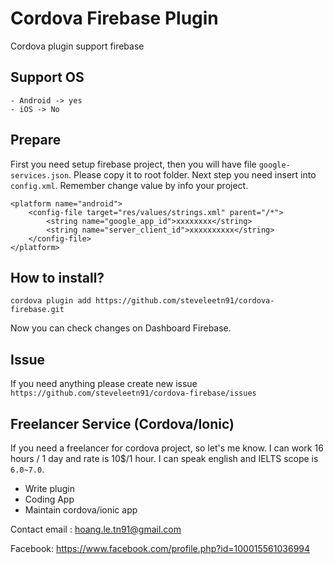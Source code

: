 # Cordova Firebase Plugin
Cordova plugin support firebase 
## Support OS
    - Android -> yes
    - iOS -> No
## Prepare 

First you need setup firebase project, then you will have file `google-services.json`. Please copy it to root folder.
Next step you need insert into `config.xml`. Remember change value by info your project.

    <platform name="android">
        <config-file target="res/values/strings.xml" parent="/*">
            <string name="google_app_id">xxxxxxxx</string>
            <string name="server_client_id">xxxxxxxxxx</string>
        </config-file> 
    </platform>

## How to install? 

    cordova plugin add https://github.com/steveleetn91/cordova-firebase.git

Now you can check changes on Dashboard Firebase.

## Issue 

If you need anything please create new issue `https://github.com/steveleetn91/cordova-firebase/issues`

## Freelancer Service (Cordova/Ionic)

If you need a freelancer for cordova project, so let's me know. I can work 16 hours / 1 day and rate is 10$/1 hour. I can speak english and IELTS scope is `6.0~7.0`.

 - Write plugin 
 - Coding App 
 - Maintain cordova/ionic app 

Contact email : hoang.le.tn91@gmail.com

Facebook: https://www.facebook.com/profile.php?id=100015561036994